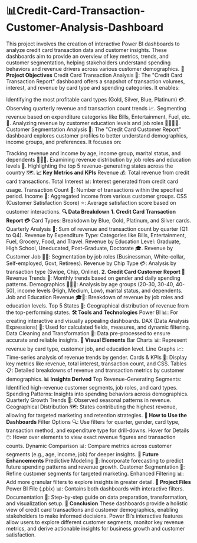 # **📊Credit-Card-Transaction-Customer-Analysis-Dashboard**
This project involves the creation of interactive Power BI dashboards to analyze credit card transaction data and customer insights. These dashboards aim to provide an overview of key metrics, trends, and customer segmentation, helping stakeholders understand spending behaviors and revenue drivers across various customer demographics.
**🎯 Project Objectives**
Credit Card Transaction Analysis 🏦: The "Credit Card Transaction Report" dashboard offers a snapshot of transaction volumes, interest, and revenue by card type and spending categories. It enables:

Identifying the most profitable card types (Gold, Silver, Blue, Platinum) 💳.
Observing quarterly revenue and transaction count trends 📈.
Segmenting revenue based on expenditure categories like Bills, Entertainment, Fuel, etc. 💸.
Analyzing revenue by customer education levels and job roles 👩‍🎓👨‍💼.
Customer Segmentation Analysis 👥: The "Credit Card Customer Report" dashboard explores customer profiles to better understand demographics, income groups, and preferences. It focuses on:

Tracking revenue and income by age, income group, marital status, and dependents 👨‍👩‍👦.
Examining revenue distribution by job roles and education levels 🏫.
Highlighting the top 5 revenue-generating states across the country 🗺️.
**📈 Key Metrics and KPIs**
Revenue 💰: Total revenue from credit card transactions.
Total Interest 📊: Interest generated from credit card usage.
Transaction Count 🔢: Number of transactions within the specified period.
Income 🏦: Aggregated income from various customer groups.
CSS (Customer Satisfaction Score) ⭐: Average satisfaction score based on customer interactions.
**🔍 Data Breakdown**
**1. Credit Card Transaction Report 💳**
Card Types: Breakdown by Blue, Gold, Platinum, and Silver cards.
Quarterly Analysis 📅: Sum of revenue and transaction count by quarter (Q1 to Q4).
Revenue by Expenditure Type: Categories like Bills, Entertainment, Fuel, Grocery, Food, and Travel.
Revenue by Education Level: Graduate, High School, Uneducated, Post-Graduate, Doctorate 🎓.
Revenue by Customer Job 👨‍💻: Segmentation by job roles (Businessman, White-collar, Self-employed, Govt, Retirees).
Revenue by Chip Type 💳: Analysis by transaction type (Swipe, Chip, Online).
**2. Credit Card Customer Report 👥**
Revenue Trends 📅: Monthly trends based on gender and daily spending patterns.
Demographics 🧑‍🤝‍🧑: Analysis by age groups (20-30, 30-40, 40-50), income levels (High, Medium, Low), marital status, and dependents.
Job and Education Revenue 🎓👔: Breakdown of revenue by job roles and education levels.
Top 5 States 🏢: Geographical distribution of revenue from the top-performing states.
**🛠️ Tools and Technologies**
Power BI 📊: For creating interactive and visually appealing dashboards.
DAX (Data Analysis Expressions) 🧮: Used for calculated fields, measures, and dynamic filtering.
Data Cleaning and Transformation 🧼: Data pre-processed to ensure accurate and reliable insights.
**🎨 Visual Elements**
Bar Charts 📊: Represent revenue by card type, customer job, and education level.
Line Graphs 📈: Time-series analysis of revenue trends by gender.
Cards & KPIs 📲: Display key metrics like revenue, total interest, transaction count, and CSS.
Tables 📋: Detailed breakdowns of revenue and transaction metrics by customer demographics.
**📊 Insights Derived**
Top Revenue-Generating Segments: Identified high-revenue customer segments, job roles, and card types.
Spending Patterns: Insights into spending behaviors across demographics.
Quarterly Growth Trends 📅: Observed seasonal patterns in revenue.
Geographical Distribution 🗺️: States contributing the highest revenue, allowing for targeted marketing and retention strategies.
**📌 How to Use the Dashboards**
Filter Options 🔍: Use filters for quarter, gender, card type, transaction method, and expenditure type for drill-downs.
Hover for Details 🖱️: Hover over elements to view exact revenue figures and transaction counts.
Dynamic Comparison 📊: Compare metrics across customer segments (e.g., age, income, job) for deeper insights.
**🚀 Future Enhancements**
Predictive Modeling 🔮: Incorporate forecasting to predict future spending patterns and revenue growth.
Customer Segmentation 👥: Refine customer segments for targeted marketing.
Enhanced Filtering 📊: Add more granular filters to explore insights in greater detail.
**📂 Project Files**
Power BI File (.pbix) 📊: Contains both dashboards with interactive filters.
Documentation 📝: Step-by-step guide on data preparation, transformation, and visualization setup.
**🏁 Conclusion**
These dashboards provide a holistic view of credit card transactions and customer demographics, enabling stakeholders to make informed decisions. Power BI’s interactive features allow users to explore different customer segments, monitor key revenue metrics, and derive actionable insights for business growth and customer satisfaction.

